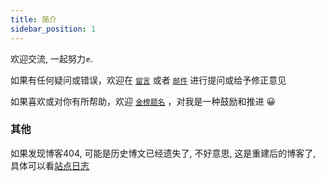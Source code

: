 ```yaml
---
title: 简介
sidebar_position: 1
---
```


欢迎交流, 一起努力✊.

如果有任何疑问或错误，欢迎在 [`留言`](/todo) 或者 [`邮件`](mailto:453522371@qq.com) 进行提问或给予修正意见

如果喜欢或对你有所帮助，欢迎 [`金榜题名`](/sponsor) ，对我是一种鼓励和推进 😀

### 其他

如果发现博客404, 可能是历史博文已经遗失了, 不好意思, 这是重建后的博客了, 具体可以看[站点日志](/site)
